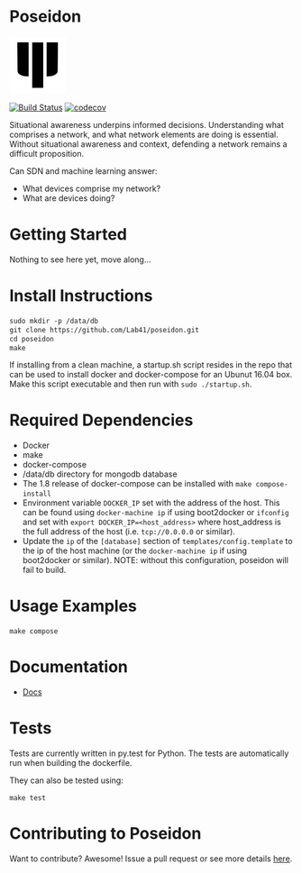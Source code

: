 # Poseidon
![Poseidon Logo](/docs/fork.png)

[![Build Status](https://circleci.com/gh/Lab41/poseidon.svg?style=shield&circle-token=29305a2d23d6cac65f811620d75bbe80732472dd)](https://circleci.com/gh/Lab41/poseidon) [![codecov](https://codecov.io/gh/Lab41/poseidon/branch/master/graph/badge.svg?token=ORXmFYC3MM)](https://codecov.io/gh/Lab41/poseidon)

Situational awareness underpins informed decisions. Understanding what comprises a network, and what network elements are doing is essential.  Without situational awareness and context, defending a network remains a difficult proposition.

Can SDN and machine learning answer:
- What devices comprise my network?
- What are devices doing?

# Getting Started

Nothing to see here yet, move along...

# Install Instructions

```
sudo mkdir -p /data/db
git clone https://github.com/Lab41/poseidon.git
cd poseidon
make
```

If installing from a clean machine, a startup.sh script resides in the repo that can be used to 
install docker and docker-compose for an Ubunut 16.04 box. Make this script executable and then 
run with `sudo ./startup.sh`.

# Required Dependencies

- Docker
- make
- docker-compose
- /data/db directory for mongodb database
- The 1.8 release of docker-compose can be installed with `make compose-install`
- Environment variable `DOCKER_IP` set with the address of the host. This can be found using `docker-machine ip` if using boot2docker or `ifconfig` and set with `export DOCKER_IP=<host_address>` where host_address is the full address of the host (i.e. `tcp://0.0.0.0` or similar).
- Update the `ip` of the `[database]` section of `templates/config.template` to the ip of the host machine (or
the `docker-machine ip` if using boot2docker or similar). NOTE: without this configuration, poseidon will fail to build.

# Usage Examples

```
make compose
```

# Documentation
- [Docs](https://github.com/Lab41/poseidon/tree/master/docs)

# Tests

Tests are currently written in py.test for Python.  The tests are automatically run when building the dockerfile.

They can also be tested using:
```
make test
```

# Contributing to Poseidon

Want to contribute?  Awesome!  Issue a pull request or see more details [here](https://github.com/Lab41/poseidon/blob/master/CONTRIBUTING.md).
